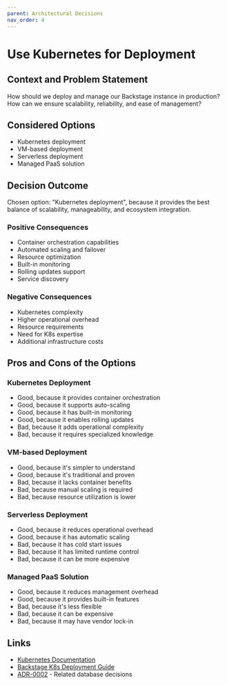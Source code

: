 ```yaml
---
parent: Architectural Decisions
nav_order: 4
---
```

# Use Kubernetes for Deployment

## Context and Problem Statement

How should we deploy and manage our Backstage instance in production?
How can we ensure scalability, reliability, and ease of management?

## Considered Options

* Kubernetes deployment
* VM-based deployment
* Serverless deployment
* Managed PaaS solution

## Decision Outcome

Chosen option: "Kubernetes deployment", because it provides the best balance of scalability, manageability, and ecosystem integration.

### Positive Consequences

* Container orchestration capabilities
* Automated scaling and failover
* Resource optimization
* Built-in monitoring
* Rolling updates support
* Service discovery

### Negative Consequences

* Kubernetes complexity
* Higher operational overhead
* Resource requirements
* Need for K8s expertise
* Additional infrastructure costs

## Pros and Cons of the Options

### Kubernetes Deployment

* Good, because it provides container orchestration
* Good, because it supports auto-scaling
* Good, because it has built-in monitoring
* Good, because it enables rolling updates
* Bad, because it adds operational complexity
* Bad, because it requires specialized knowledge

### VM-based Deployment

* Good, because it's simpler to understand
* Good, because it's traditional and proven
* Bad, because it lacks container benefits
* Bad, because manual scaling is required
* Bad, because resource utilization is lower

### Serverless Deployment

* Good, because it reduces operational overhead
* Good, because it has automatic scaling
* Bad, because it has cold start issues
* Bad, because it has limited runtime control
* Bad, because it can be more expensive

### Managed PaaS Solution

* Good, because it reduces management overhead
* Good, because it provides built-in features
* Bad, because it's less flexible
* Bad, because it can be expensive
* Bad, because it may have vendor lock-in

## Links

* [Kubernetes Documentation](https://kubernetes.io/docs/)
* [Backstage K8s Deployment Guide](https://backstage.io/docs/deployment/k8s)
* [ADR-0002](0002-postgresql-as-primary-database.md) - Related database decisions